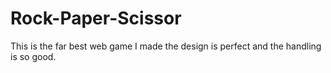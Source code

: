 # Rock-Paper-Scissor
This is the far best web game I made the design is perfect and the handling is so good.
